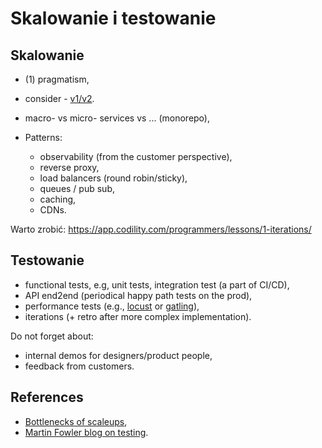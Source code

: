 # Skalowanie i testowanie

## Skalowanie

- (1) pragmatism,
- consider - [v1/v2](https://katemats.com/blog/lean-software-development-build-v1s-and-v2s).
- macro- vs micro- services vs ... (monorepo),
- Patterns:

  - observability (from the customer perspective),
  - reverse proxy,
  - load balancers (round robin/sticky),
  - queues / pub sub,
  - caching,
  - CDNs.

Warto zrobić: https://app.codility.com/programmers/lessons/1-iterations/

## Testowanie

- functional tests, e.g, unit tests, integration test (a part of CI/CD),
- API end2end (periodical happy path tests on the prod),
- performance tests (e.g., [locust](https://locust.io/) or [gatling](https://gatling.io/)),
- iterations (+ retro after more complex implementation).

Do not forget about:

- internal demos for designers/product people,
- feedback from customers.

## References

- [Bottlenecks of scaleups](https://martinfowler.com/articles/bottlenecks-of-scaleups/),
- [Martin Fowler blog on testing](https://martinfowler.com/tags/testing.html).
